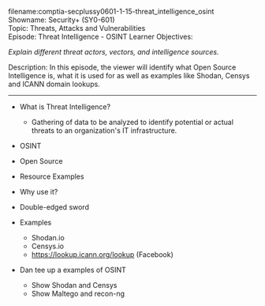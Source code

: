 filename:comptia-secplussy0601-1-15-threat_intelligence_osint  
Showname: Security+ \(SY0-601\)  
Topic: Threats, Attacks and Vulnerabilities  
Episode:  Threat Intelligence - OSINT
Learner Objectives:  

*Explain different threat actors, vectors, and intelligence sources.*

Description: In this episode, the viewer will identify what Open Source Intelligence is, what it is used for as well as examples like Shodan, Censys and ICANN domain lookups.

-----------

* What is Threat Intelligence?
	- Gathering of data to be analyzed to identify potential or actual threats to an organization's IT infrastructure.
* OSINT
* Open Source
* Resource Examples
* Why use it?
* Double-edged sword
* Examples
	+ Shodan.io
	+ Censys.io
	+ https://lookup.icann.org/lookup \(Facebook\)

* Dan tee up a examples of OSINT
	+ Show Shodan and Censys
	+ Show Maltego and recon-ng